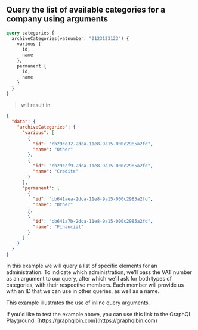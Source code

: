 ## Query the list of available categories for a company using arguments

```graphql
query categories {
  archiveCategories(vatnumber: "0123123123") {
    various {
      id,
      name  
    },
    permanent {
      id,
      name
    }
  }
}
```
> will result in:

```json
{
  "data": {
    "archiveCategories": {
      "various": [
        {
          "id": "cb29ce32-2dca-11e8-9a15-000c2985a2fd",
          "name": "Other"
        },
        {
          "id": "cb29ccf9-2dca-11e8-9a15-000c2985a2fd",
          "name": "Credits"
        }
      ],
      "permanent": [
        {
          "id": "cb641aea-2dca-11e8-9a15-000c2985a2fd",
          "name": "Other"
        },
        {
          "id": "cb641a7b-2dca-11e8-9a15-000c2985a2fd",
          "name": "Financial"
        }
      ]
    }
  }
}
```

In this example we will query a list of specific elements for an administration.
To indicate which administration, we'll pass the VAT number as an argument to our query, after which we'll ask for both types of categories, 
with their respective members. Each member will provide us with an ID that we can use in other queries, as well as a name.

This example illustrates the use of inline query arguments.

If you'd like to test the example above, you can use this link to the GraphQL Playground: 
[https://graphqlbin.com](https://graphqlbin.com)
